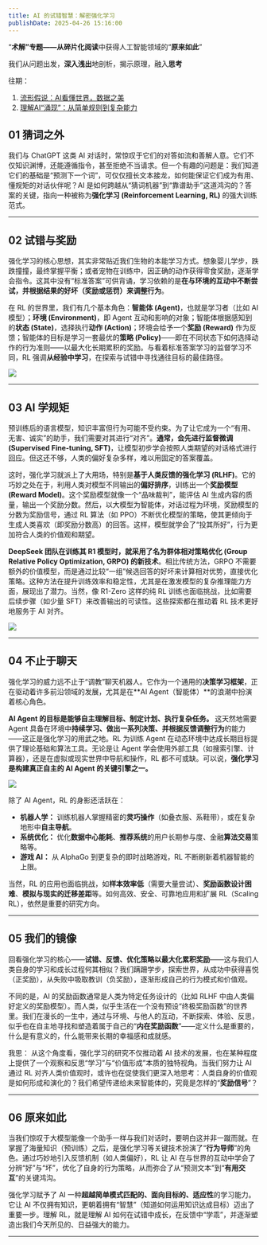 ```yaml
---
title: AI 的试错智慧：解密强化学习
publishDate: 2025-04-26 15:16:00
---
```

“**术解”**专题——从**碎片化阅读**中获得人工智能领域的“**原来如此**”

我们从问题出发，**深入浅出**地剖析，揭示原理，融入**思考**

往期：
1. [流形假说：AI看懂世界，数据之美](/posts/20250411043200-ai)
2. [理解AI“涌现”：从简单规则到复杂能力](/posts/20250417063200-ai)

## 01 猜词之外

我们与 ChatGPT 这类 AI 对话时，常惊叹于它们的对答如流和善解人意。它们不仅知识渊博，还能遵循指令，甚至拒绝不当请求。但一个有趣的问题是：我们知道它们的基础是“预测下一个词”，可仅仅擅长文本接龙，如何能保证它们成为有用、懂规矩的对话伙伴呢？AI 是如何跨越从“猜词机器”到“靠谱助手”这道鸿沟的？答案的关键，指向一种被称为**强化学习 (Reinforcement Learning, RL)** 的强大训练范式。

- - -

## 02 试错与奖励

强化学习的核心思想，其实非常贴近我们生物的本能学习方式。想象婴儿学步，跌跌撞撞，最终掌握平衡；或者宠物在训练中，因正确的动作获得零食奖励，逐渐学会指令。这其中没有“标准答案”可供背诵，学习依赖的是**在与环境的互动中不断尝试，并根据结果的好坏（奖励或惩罚）来调整行为**。

在 RL 的世界里，我们有几个基本角色：**智能体 (Agent)**，也就是学习者（比如 AI 模型）；**环境 (Environment)**，即 Agent 互动和影响的对象；智能体根据感知到的**状态 (State)**，选择执行**动作 (Action)**；环境会给予一个**奖励 (Reward)** 作为反馈；智能体的目标是学习一套最优的**策略 (Policy)**——即在不同状态下如何选择动作的行为准则——以最大化长期累积的奖励。与看着标准答案学习的监督学习不同，RL 强调**从经验中学习**，在探索与试错中寻找通往目标的最佳路径。

![](/uploads/机器人与几何物体互动.png)

- - -

## 03 AI 学规矩

预训练后的语言模型，知识丰富但行为可能不受约束。为了让它成为一个“有用、无害、诚实”的助手，我们需要对其进行“对齐”。**通常，会先进行监督微调 (Supervised Fine-tuning, SFT)**，让模型初步学会按照人类期望的对话格式进行回应。但这还不够，人类的偏好复杂多样，难以用固定的答案覆盖。

这时，强化学习就派上了大用场，特别是**基于人类反馈的强化学习 (RLHF)**。它的巧妙之处在于，利用人类对模型不同输出的**偏好排序**，训练出一个**奖励模型 (Reward Model)**。这个奖励模型就像一个“品味裁判”，能评估 AI 生成内容的质量，输出一个奖励分数。然后，以大模型为智能体，对话过程为环境，奖励模型的分数为奖励信号，通过 RL 算法（如 PPO）不断优化模型的策略，使其更倾向于生成人类喜欢（即奖励分数高）的回答。这样，模型就学会了“投其所好”，行为更加符合人类的价值观和期望。

**DeepSeek 团队在训练其 R1 模型时，就采用了名为群体相对策略优化 (Group Relative Policy Optimization, GRPO) 的新技术**。相比传统方法，GRPO 不需要额外的价值模型，而是通过比较“一组”候选回答的好坏来计算相对优势，直接优化策略。这种方法在提升训练效率和稳定性，尤其是在激发模型的复杂推理能力方面，展现出了潜力。当然，像 R1-Zero 这样的纯 RL 训练也面临挑战，比如需要后续步骤（如少量 SFT）来改善输出的可读性。这些探索都在推动着 RL 技术更好地服务于 AI 对齐。

![](/uploads/chatgpt-image-2025年4月24日-21_30_55.png)

- - -

## 04 不止于聊天

强化学习的威力远不止于“调教”聊天机器人。它作为一个通用的**决策学习框架**，正在驱动着许多前沿领域的发展，尤其是在**AI Agent（智能体）**的浪潮中扮演着核心角色。

**AI Agent 的目标是能够自主理解目标、制定计划、执行复杂任务。** 这天然地需要 Agent 具备在环境中**持续学习、做出一系列决策、并根据反馈调整行为**的能力——这正是强化学习的用武之地。RL 为训练 Agent 在动态环境中达成长期目标提供了理论基础和算法工具。无论是让 Agent 学会使用外部工具（如搜索引擎、计算器），还是在虚拟或现实世界中导航和操作，RL 都不可或缺。可以说，**强化学习是构建真正自主的 AI Agent 的关键引擎之一。**

![](/uploads/chatgpt-image-2025年4月24日-21_26_20.png)

除了 AI Agent，RL 的身影还活跃在：

* **机器人学：** 训练机器人掌握精密的**灵巧操作**（如叠衣服、系鞋带），或在复杂地形中**自主导航**。
* **系统优化：** 优化**数据中心能耗**、**推荐系统**的用户长期参与度、金融**算法交易**策略等。
* **游戏 AI：** 从 AlphaGo 到更复杂的即时战略游戏，RL 不断刷新着机器智能的上限。

当然，RL 的应用也面临挑战，如**样本效率低**（需要大量尝试）、**奖励函数设计困难**、**模拟与现实的迁移差距**等。如何高效、安全、可靠地应用和扩展 RL（Scaling RL），依然是重要的研究方向。

- - -

## 05 我们的镜像

回看强化学习的核心——**试错、反馈、优化策略以最大化累积奖励**——这与我们人类自身的学习和成长过程何其相似？我们蹒跚学步，探索世界，从成功中获得喜悦（正奖励），从失败中吸取教训（负奖励），逐渐形成自己的行为模式和价值观。

不同的是，AI 的奖励函数通常是人类为特定任务设计的（比如 RLHF 中由人类偏好定义的奖励模型）。而人类，似乎生活在一个没有预设“终极奖励函数”的世界里。我们在漫长的一生中，通过与环境、与他人的互动，不断探索、体验、反思，似乎也在自主地寻找和塑造着属于自己的“**内在奖励函数**”——定义什么是重要的，什么是有意义的，什么能带来长期的幸福感和成就感。

我思： 从这个角度看，强化学习的研究不仅推动着 AI 技术的发展，也在某种程度上提供了一个观察和反思“学习”与“价值形成”本质的独特视角。当我们努力让 AI 通过 RL 对齐人类价值观时，或许也在促使我们更深入地思考：人类自身的价值观是如何形成和演化的？我们希望传递给未来智能体的，究竟是怎样的“**奖励信号**”？

- - -

## 06 原来如此

当我们惊叹于大模型能像一个助手一样与我们对话时，要明白这并非一蹴而就。在掌握了海量知识（预训练）之后，是强化学习等关键技术扮演了“**行为导师**”的角色。通过巧妙地引入反馈机制（如人类偏好），RL 让 AI 在与世界的互动中学会了分辨“好”与“坏”，优化了自身的行为策略，从而弥合了从“预测文本”到“**有用交互**”的关键鸿沟。

强化学习赋予了 AI 一种**超越简单模式匹配的、面向目标的、适应性**的学习能力。它让 AI 不仅拥有知识，更朝着拥有“智慧”（知道如何运用知识达成目标）迈出了重要一步。理解 RL，就是理解 AI 如何在试错中成长，在反馈中“学乖”，并逐渐塑造出我们今天所见的、日益强大的能力。

- - -
